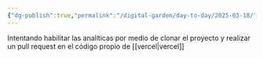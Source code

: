 ```yaml
---
{"dg-publish":true,"permalink":"/digital-garden/day-to-day/2025-03-18/"}
---
```



Intentando habilitar las analíticas por medio de clonar el proyecto y realizar un pull request en el código propio de [[vercel\|vercel]]
